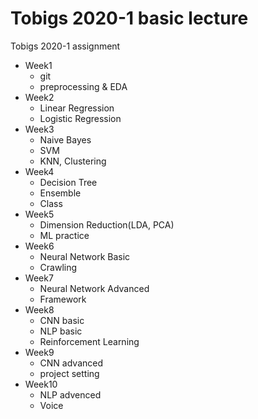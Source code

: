 # Tobigs 2020-1 basic lecture
Tobigs 2020-1 assignment 

* Week1
  - git
  - preprocessing & EDA
* Week2
  - Linear Regression
  - Logistic Regression
* Week3
  - Naive Bayes
  - SVM
  - KNN, Clustering
* Week4
  - Decision Tree
  - Ensemble
  - Class
* Week5
  - Dimension Reduction(LDA, PCA)
  - ML practice
* Week6
  - Neural Network Basic
  - Crawling
* Week7
  - Neural Network Advanced
  - Framework
* Week8
  - CNN basic
  - NLP basic
  - Reinforcement Learning
* Week9
  - CNN advanced
  - project setting
* Week10
  - NLP advenced
  - Voice
